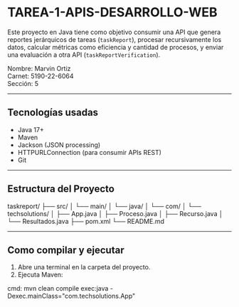 # TAREA-1-APIS-DESARROLLO-WEB

Este proyecto en Java tiene como objetivo consumir una API que genera reportes jerárquicos de tareas (`taskReport`), procesar recursivamente los datos, calcular métricas como eficiencia y cantidad de procesos, y enviar una evaluación a otra API (`taskReportVerification`).

Nombre: Marvin Ortiz  
Carnet: 5190-22-6064  
Sección: 5  

---

## Tecnologías usadas

- Java 17+
- Maven
- Jackson (JSON processing)
- HTTPURLConnection (para consumir APIs REST)
- Git

---

## Estructura del Proyecto
taskreport/
├── src/
│ └── main/
│ └── java/
│ └── com/
│ └── techsolutions/
│ ├── App.java
│ ├── Proceso.java
│ ├── Recurso.java
│ └── Resultados.java
├── pom.xml
└── README.md


---

## Como compilar y ejecutar

1. Abre una terminal en la carpeta del proyecto.
2. Ejecuta Maven:

cmd:
mvn clean compile 
exec:java -Dexec.mainClass="com.techsolutions.App"

